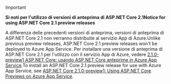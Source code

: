 > [!IMPORTANT]
> <span data-ttu-id="b708a-101">**Si noti per l'utilizzo di versioni di anteprima di ASP.NET Core 2.1**</span><span class="sxs-lookup"><span data-stu-id="b708a-101">**Notice for using ASP.NET Core 2.1 preview releases**</span></span>
>
> <span data-ttu-id="b708a-102">A differenza delle precedenti versioni di anteprima, versioni di anteprima di ASP.NET Core 2.1 non verranno distribuite al servizio App di Azure.</span><span class="sxs-lookup"><span data-stu-id="b708a-102">Unlike previous preview releases, ASP.NET Core 2.1 preview releases won't be deployed to Azure App Service.</span></span> <span data-ttu-id="b708a-103">Per installare una versione di anteprima di ASP.NET Core 2.1 per l'utilizzo con il servizio App di Azure, vedere [2.1.0-preview1 ASP.NET Core: usando ASP.NET Core anteprime in Azure App Service](https://blogs.msdn.microsoft.com/webdev/2018/02/27/asp-net-core-2-1-0-preview1-using-asp-net-core-previews-on-azure-app-service/).</span><span class="sxs-lookup"><span data-stu-id="b708a-103">To install an ASP.NET Core 2.1 preview release for use with Azure App Service, see [ASP.NET Core 2.1.0-preview1: Using ASP.NET Core Previews on Azure App Service](https://blogs.msdn.microsoft.com/webdev/2018/02/27/asp-net-core-2-1-0-preview1-using-asp-net-core-previews-on-azure-app-service/).</span></span>
